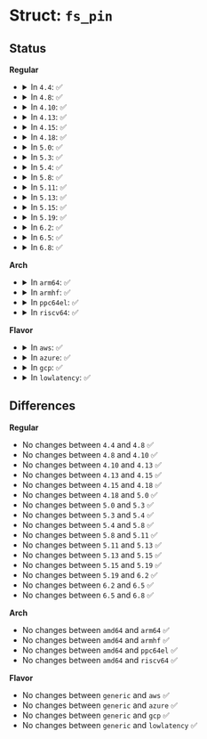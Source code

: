 # Struct: <code>fs_pin</code>

## Status
<b>Regular</b>
<ul>
<li>
<details>
<summary>In <code>4.4</code>: ✅</summary>

```c
struct fs_pin {
    wait_queue_head_t wait;
    int done;
    struct hlist_node s_list;
    struct hlist_node m_list;
    void (*kill)(struct fs_pin *);
};
```
</details>
</li>
<li>
<details>
<summary>In <code>4.8</code>: ✅</summary>

```c
struct fs_pin {
    wait_queue_head_t wait;
    int done;
    struct hlist_node s_list;
    struct hlist_node m_list;
    void (*kill)(struct fs_pin *);
};
```
</details>
</li>
<li>
<details>
<summary>In <code>4.10</code>: ✅</summary>

```c
struct fs_pin {
    wait_queue_head_t wait;
    int done;
    struct hlist_node s_list;
    struct hlist_node m_list;
    void (*kill)(struct fs_pin *);
};
```
</details>
</li>
<li>
<details>
<summary>In <code>4.13</code>: ✅</summary>

```c
struct fs_pin {
    wait_queue_head_t wait;
    int done;
    struct hlist_node s_list;
    struct hlist_node m_list;
    void (*kill)(struct fs_pin *);
};
```
</details>
</li>
<li>
<details>
<summary>In <code>4.15</code>: ✅</summary>

```c
struct fs_pin {
    wait_queue_head_t wait;
    int done;
    struct hlist_node s_list;
    struct hlist_node m_list;
    void (*kill)(struct fs_pin *);
};
```
</details>
</li>
<li>
<details>
<summary>In <code>4.18</code>: ✅</summary>

```c
struct fs_pin {
    wait_queue_head_t wait;
    int done;
    struct hlist_node s_list;
    struct hlist_node m_list;
    void (*kill)(struct fs_pin *);
};
```
</details>
</li>
<li>
<details>
<summary>In <code>5.0</code>: ✅</summary>

```c
struct fs_pin {
    wait_queue_head_t wait;
    int done;
    struct hlist_node s_list;
    struct hlist_node m_list;
    void (*kill)(struct fs_pin *);
};
```
</details>
</li>
<li>
<details>
<summary>In <code>5.3</code>: ✅</summary>

```c
struct fs_pin {
    wait_queue_head_t wait;
    int done;
    struct hlist_node s_list;
    struct hlist_node m_list;
    void (*kill)(struct fs_pin *);
};
```
</details>
</li>
<li>
<details>
<summary>In <code>5.4</code>: ✅</summary>

```c
struct fs_pin {
    wait_queue_head_t wait;
    int done;
    struct hlist_node s_list;
    struct hlist_node m_list;
    void (*kill)(struct fs_pin *);
};
```
</details>
</li>
<li>
<details>
<summary>In <code>5.8</code>: ✅</summary>

```c
struct fs_pin {
    wait_queue_head_t wait;
    int done;
    struct hlist_node s_list;
    struct hlist_node m_list;
    void (*kill)(struct fs_pin *);
};
```
</details>
</li>
<li>
<details>
<summary>In <code>5.11</code>: ✅</summary>

```c
struct fs_pin {
    wait_queue_head_t wait;
    int done;
    struct hlist_node s_list;
    struct hlist_node m_list;
    void (*kill)(struct fs_pin *);
};
```
</details>
</li>
<li>
<details>
<summary>In <code>5.13</code>: ✅</summary>

```c
struct fs_pin {
    wait_queue_head_t wait;
    int done;
    struct hlist_node s_list;
    struct hlist_node m_list;
    void (*kill)(struct fs_pin *);
};
```
</details>
</li>
<li>
<details>
<summary>In <code>5.15</code>: ✅</summary>

```c
struct fs_pin {
    wait_queue_head_t wait;
    int done;
    struct hlist_node s_list;
    struct hlist_node m_list;
    void (*kill)(struct fs_pin *);
};
```
</details>
</li>
<li>
<details>
<summary>In <code>5.19</code>: ✅</summary>

```c
struct fs_pin {
    wait_queue_head_t wait;
    int done;
    struct hlist_node s_list;
    struct hlist_node m_list;
    void (*kill)(struct fs_pin *);
};
```
</details>
</li>
<li>
<details>
<summary>In <code>6.2</code>: ✅</summary>

```c
struct fs_pin {
    wait_queue_head_t wait;
    int done;
    struct hlist_node s_list;
    struct hlist_node m_list;
    void (*kill)(struct fs_pin *);
};
```
</details>
</li>
<li>
<details>
<summary>In <code>6.5</code>: ✅</summary>

```c
struct fs_pin {
    wait_queue_head_t wait;
    int done;
    struct hlist_node s_list;
    struct hlist_node m_list;
    void (*kill)(struct fs_pin *);
};
```
</details>
</li>
<li>
<details>
<summary>In <code>6.8</code>: ✅</summary>

```c
struct fs_pin {
    wait_queue_head_t wait;
    int done;
    struct hlist_node s_list;
    struct hlist_node m_list;
    void (*kill)(struct fs_pin *);
};
```
</details>
</li>
</ul>
<b>Arch</b>
<ul>
<li>
<details>
<summary>In <code>arm64</code>: ✅</summary>

```c
struct fs_pin {
    wait_queue_head_t wait;
    int done;
    struct hlist_node s_list;
    struct hlist_node m_list;
    void (*kill)(struct fs_pin *);
};
```
</details>
</li>
<li>
<details>
<summary>In <code>armhf</code>: ✅</summary>

```c
struct fs_pin {
    wait_queue_head_t wait;
    int done;
    struct hlist_node s_list;
    struct hlist_node m_list;
    void (*kill)(struct fs_pin *);
};
```
</details>
</li>
<li>
<details>
<summary>In <code>ppc64el</code>: ✅</summary>

```c
struct fs_pin {
    wait_queue_head_t wait;
    int done;
    struct hlist_node s_list;
    struct hlist_node m_list;
    void (*kill)(struct fs_pin *);
};
```
</details>
</li>
<li>
<details>
<summary>In <code>riscv64</code>: ✅</summary>

```c
struct fs_pin {
    wait_queue_head_t wait;
    int done;
    struct hlist_node s_list;
    struct hlist_node m_list;
    void (*kill)(struct fs_pin *);
};
```
</details>
</li>
</ul>
<b>Flavor</b>
<ul>
<li>
<details>
<summary>In <code>aws</code>: ✅</summary>

```c
struct fs_pin {
    wait_queue_head_t wait;
    int done;
    struct hlist_node s_list;
    struct hlist_node m_list;
    void (*kill)(struct fs_pin *);
};
```
</details>
</li>
<li>
<details>
<summary>In <code>azure</code>: ✅</summary>

```c
struct fs_pin {
    wait_queue_head_t wait;
    int done;
    struct hlist_node s_list;
    struct hlist_node m_list;
    void (*kill)(struct fs_pin *);
};
```
</details>
</li>
<li>
<details>
<summary>In <code>gcp</code>: ✅</summary>

```c
struct fs_pin {
    wait_queue_head_t wait;
    int done;
    struct hlist_node s_list;
    struct hlist_node m_list;
    void (*kill)(struct fs_pin *);
};
```
</details>
</li>
<li>
<details>
<summary>In <code>lowlatency</code>: ✅</summary>

```c
struct fs_pin {
    wait_queue_head_t wait;
    int done;
    struct hlist_node s_list;
    struct hlist_node m_list;
    void (*kill)(struct fs_pin *);
};
```
</details>
</li>
</ul>

## Differences
<b>Regular</b>
<ul>
<li>
No changes between <code>4.4</code> and <code>4.8</code> ✅
</li>
<li>
No changes between <code>4.8</code> and <code>4.10</code> ✅
</li>
<li>
No changes between <code>4.10</code> and <code>4.13</code> ✅
</li>
<li>
No changes between <code>4.13</code> and <code>4.15</code> ✅
</li>
<li>
No changes between <code>4.15</code> and <code>4.18</code> ✅
</li>
<li>
No changes between <code>4.18</code> and <code>5.0</code> ✅
</li>
<li>
No changes between <code>5.0</code> and <code>5.3</code> ✅
</li>
<li>
No changes between <code>5.3</code> and <code>5.4</code> ✅
</li>
<li>
No changes between <code>5.4</code> and <code>5.8</code> ✅
</li>
<li>
No changes between <code>5.8</code> and <code>5.11</code> ✅
</li>
<li>
No changes between <code>5.11</code> and <code>5.13</code> ✅
</li>
<li>
No changes between <code>5.13</code> and <code>5.15</code> ✅
</li>
<li>
No changes between <code>5.15</code> and <code>5.19</code> ✅
</li>
<li>
No changes between <code>5.19</code> and <code>6.2</code> ✅
</li>
<li>
No changes between <code>6.2</code> and <code>6.5</code> ✅
</li>
<li>
No changes between <code>6.5</code> and <code>6.8</code> ✅
</li>
</ul>
<b>Arch</b>
<ul>
<li>
No changes between <code>amd64</code> and <code>arm64</code> ✅
</li>
<li>
No changes between <code>amd64</code> and <code>armhf</code> ✅
</li>
<li>
No changes between <code>amd64</code> and <code>ppc64el</code> ✅
</li>
<li>
No changes between <code>amd64</code> and <code>riscv64</code> ✅
</li>
</ul>
<b>Flavor</b>
<ul>
<li>
No changes between <code>generic</code> and <code>aws</code> ✅
</li>
<li>
No changes between <code>generic</code> and <code>azure</code> ✅
</li>
<li>
No changes between <code>generic</code> and <code>gcp</code> ✅
</li>
<li>
No changes between <code>generic</code> and <code>lowlatency</code> ✅
</li>
</ul>
